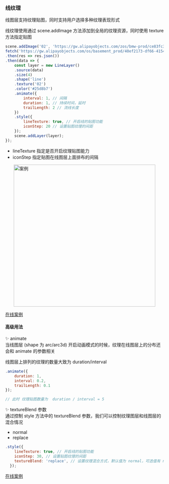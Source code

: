 ### 线纹理

线图层支持纹理贴图，同时支持用户选择多种纹理表现形式  

线纹理使用通过 scene.addImage 方法添加到全局的纹理资源，同时使用 texture 方法指定贴图  

```javascript
scene.addImage('02', 'https://gw.alipayobjects.com/zos/bmw-prod/ce83fc30-701f-415b-9750-4b146f4b3dd6.svg');
fetch('https://gw.alipayobjects.com/os/basement_prod/40ef2173-df66-4154-a8c0-785e93a5f18e.json')
.then(res => res.json())
.then(data => {
    const layer = new LineLayer()
    .source(data)
    .size(4)
    .shape('line')
    .texture('02')
    .color('#25d8b7')
    .animate({
        interval: 1, // 间隔
        duration: 1, // 持续时间，延时
        trailLength: 2 // 流线长度
    })
    .style({
        lineTexture: true, // 开启线的贴图功能
        iconStep: 20 // 设置贴图纹理的间距
    });
    scene.addLayer(layer);
});
```

- lineTexture   指定是否开启纹理贴图能力
- iconStep      指定贴图在线图层上面排布的间隔

<img width="450px" style="display: block;margin: 0 auto;" alt="案例" src='https://gw.alipayobjects.com/mdn/rms_816329/afts/img/A*i2fJSJHpVGcAAAAAAAAAAAAAARQnAQ'>

[在线案例](../../../examples/gallery/animate#animate_path_texture)

#### 高级用法

✨ animate  
当线图层 (shape 为 arc/arc3d) 开启动画模式的时候，纹理在线图层上的分布还会和 animate 的参数相关     

线图层上排列的纹理的数量大致为 duration/interval

```javascript
.animate({
    duration: 1,
    interval: 0.2,
    trailLength: 0.1
});

// 此时 纹理贴图数量为  duration / interval = 5
```

✨ textureBlend 参数    
通过控制 style 方法中的 textureBlend 参数，我们可以控制纹理图层和线图层的混合情况  

- normal
- replace

```javascript
.style({
    lineTexture: true, // 开启线的贴图功能
    iconStep: 30, // 设置贴图纹理的间距
    textureBlend: 'replace', // 设置纹理混合方式，默认值为 normal，可选值有 normal/replace 两种
  });

```

[在线案例](../../../examples/gallery/animate#route_line)

